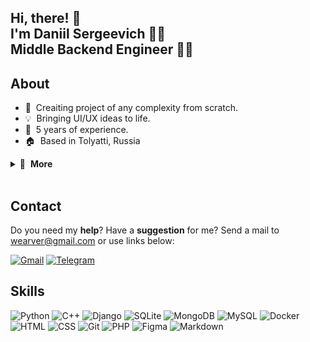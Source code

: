 
## Hi, there! 👋 <br>I'm Daniil Sergeevich 🦸‍♂️ <br>Middle Backend Engineer 👨‍💻


## About

- 🚀 &nbsp;Creaiting project of any complexity from scratch.
- 💡 &nbsp;Bringing UI/UX ideas to life.
- 💼 &nbsp;5 years of experience.
- 🏠 &nbsp;Based in Tolyatti, Russia

<details>
  <summary>🔽 &nbsp;<strong>More</strong></summary>
  
- 👔 &nbsp;Organized & standalone
- 🤓 &nbsp;Love to code
- 🌱 &nbsp;Constantly learning
- 📐 &nbsp;Prone to perfectionism
- 🏃‍♂️ &nbsp;Sports lover
- ☕️ &nbsp;Coffee lover
- 🎓 &nbsp;Secondary general education
</details>&nbsp;

## Contact
Do you need my **help**? Have a **suggestion** for me? Send a mail to wearver@gmail.com or use links below:

[<img src="https://img.shields.io/badge/-Gmail-ea4335?logo=gmail&logoColor=white" alt="Gmail" />](email)
[<img src="https://img.shields.io/badge/-Telegram-26a5e4?logo=telegram&logoColor=white" alt="Telegram" />](https://t.me/wearvf)

## Skills
![Python](https://img.shields.io/badge/-Python-282828?logo=python&logoColor=ffdd54)
![C++](https://img.shields.io/badge/-C++-282828?logo=c%2B%2B&&logoColor=blue)
![Django](https://img.shields.io/badge/-Django-282828?logo=django&logoColor=green)
![SQLite](https://img.shields.io/badge/-SQLite-282828?logo=sqlite&logoColor=white)
![MongoDB](https://img.shields.io/badge/-MongoDB-282828?logo=mongodb&logoColor=234ea94b)
![MySQL](https://img.shields.io/badge/-MySQL-282828?logo=mysql&logoColor=4479A1)
![Docker](https://img.shields.io/badge/-Docker-282828?logo=docker&logoColor=blue)
![HTML](https://img.shields.io/badge/-HTML-282828?logo=html5&logoColor=e34f26)
![CSS](https://img.shields.io/badge/-CSS-282828?logo=css3&logoColor=1572b6)
![Git](https://img.shields.io/badge/-Git-282828?logo=git&logoColor=f05032)
![PHP](https://img.shields.io/badge/-PHP-282828?logo=php&logoColor=777bb4)
![Figma](https://img.shields.io/badge/-Figma-282828?logo=figma&logoColor=f24e1e)
![Markdown](https://img.shields.io/badge/-Markdown-282828?logo=markdown&logoColor=white)

